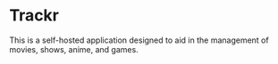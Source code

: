 # Trackr

This is a self-hosted application designed to aid in the management of movies, shows, anime, and games.

